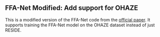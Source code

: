 ## FFA-Net Modified: Add support for OHAZE

This is a modified version of the FFA-Net code from the [official paper](https://arxiv.org/abs/1911.07559). It supports training the FFA-Net model on the OHAZE dataset instead of just RESIDE.